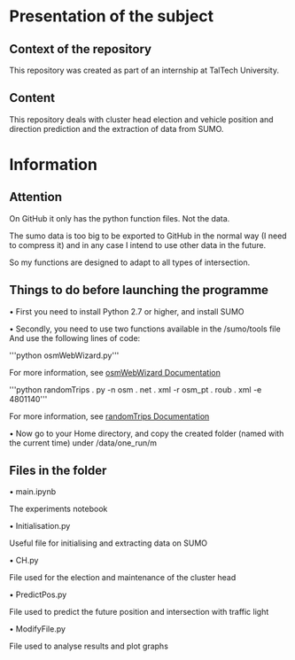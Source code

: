 # Presentation of the subject

## Context of the repository

This repository was created as part of an internship at TalTech University.

## Content

This repository deals with cluster head election and vehicle position and direction prediction and the extraction of data from SUMO.

# Information

## Attention

On GitHub it only has the python function files. Not the data.

The sumo data is too big to be exported to GitHub in the normal way (I need to compress it) and in any case I intend to use other data in the future.

So my functions are designed to adapt to all types of intersection.

## Things to do before launching the programme

• First you need to install Python 2.7 or higher, and install SUMO

• Secondly, you need to use two functions available in the /sumo/tools file
And use the following lines of code:

'''python osmWebWizard.py'''

For more information, see [osmWebWizard Documentation](https://sumo.dlr.de/docs/Tutorials/OSMWebWizard.html)

'''python randomTrips . py -n osm . net . xml -r osm_pt . roub . xml -e 4801140'''

For more information, see [randomTrips Documentation](https://sumo.dlr.de/docs/Tools/Trip.html)

• Now go to your Home directory, and copy the created folder (named with the current time) under /data/one_run/m

## Files in the folder

• main.ipynb

The experiments notebook

• Initialisation.py

Useful file for initialising and extracting data on SUMO

• CH.py

File used for the election and maintenance of the cluster head

• PredictPos.py

File used to predict the future position and intersection with traffic light

• ModifyFile.py

File used to analyse results and plot graphs